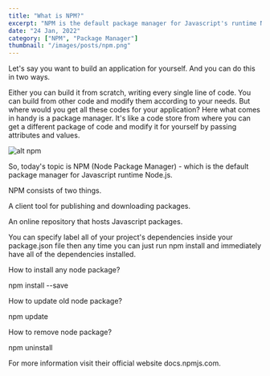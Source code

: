 ```yaml
---
title: "What is NPM?"
excerpt: "NPM is the default package manager for Javascript's runtime Nodejs"
date: "24 Jan, 2022"
category: ["NPM", "Package Manager"]
thumbnail: "/images/posts/npm.png"
---
```

Let's say you want to build an application for yourself. And you can do this in two ways.

Either you can build it from scratch, writing every single line of code.
You can build from other code and modify them according to your needs. But where would you get all these codes for your application?
Here what comes in handy is a package manager. It's like a code store from where you can get a different package of code and modify it for yourself by passing attributes and values.

![alt npm](/images/posts/npm.png)

So, today's topic is NPM (Node Package Manager) - which is the default package manager for Javascript runtime Node.js.

NPM consists of two things.

A client tool for publishing and downloading packages.

An online repository that hosts Javascript packages.

You can specify label all of your project's dependencies inside your package.json file then any time you can just run npm install and immediately have all of the dependencies installed.

How to install any node package?

npm install --save

How to update old node package?

npm update

How to remove node package?

npm uninstall

For more information visit their official website docs.npmjs.com.